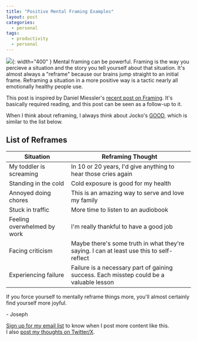 ```yaml
---
title: "Positive Mental Framing Examples"
layout: post
categories:
  - personal
tags:
  - productivity
  - personal
---
```


![](https://i.imgur.com/YlhLVcZ.jpeg){: width="400" }
Mental framing can be powerful. Framing is the way you percieve a situation and the story you tell yourself about that situation. It's almost always a "reframe" because our brains jump straight to an initial frame. Reframing a situation in a more positive way is a tactic nearly all emotionally healthy people use. 

This post is inspired by Daniel Miessler's [recent post on Framing](https://danielmiessler.com/p/framing-is-everything). It's basically required reading, and this post can be seen as a follow-up to it.

When I think about reframing, I always think about Jocko's [GOOD](https://www.youtube.com/watch?v=IdTMDpizis8), which is similar to the list below.

## List of Reframes

| Situation | Reframing Thought |
|-----------|---------|
| My toddler is screaming | In 10 or 20 years, I'd give anything to hear those cries again |
| Standing in the cold | Cold exposure is good for my health |
| Annoyed doing chores | This is an amazing way to serve and love my family |
| Stuck in traffic | More time to listen to an audiobook |
| Feeling overwhelmed by work | I'm really thankful to have a good job |
| Facing criticism | Maybe there's some truth in what they're saying. I can at least use this to self-reflect |
| Experiencing failure | Failure is a necessary part of gaining success. Each misstep could be a valuable lesson |


If you force yourself to mentally reframe things more, you'll almost certainly find yourself more joyful.

\- Joseph

[Sign up for my email list](https://thacker.beehiiv.com/subscribe) to know when I post more content like this.   
I also [post my thoughts on Twitter/X](https://x.com/rez0__). 


<meta name="twitter:card" content="summary_large_image" />
<meta name="twitter:site" content="@rez0__" />
<meta name="twitter:creator" content="@rez0__" />
<meta property="og:url" content="https://josephthacker.com/personal/2024/03/05/reframing-examples.html" />
<meta property="og:title" content="Positive Mental Framing Examples" />
<meta property="og:description" content="A short list of mental reframes" />
<meta property="og:image" content="https://i.imgur.com/YlhLVcZ.jpeg" />

